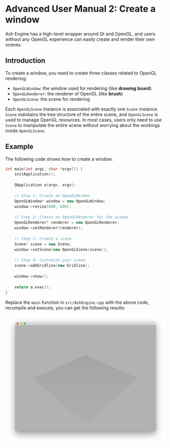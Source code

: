 # Advanced User Manual 2: Create a window

Ash Engine has a high-level wrapper around Qt and OpenGL, and users without any OpenGL experience can easily create and render their own scenes.

## Introduction

To create a window, you need to create three classes related to OpenGL rendering:

* `OpenGLWindow`: the window used for rendering (like **drawing board**)
* `OpenGLRenderer`: the renderer of OpenGL (like **brush**)
* `OpenGLScene`: the scene for rendering

Each `OpenGLScene` instance is associated with exactly one `Scene` instance. `Scene` maintains the tree structure of the entire scene, and `OpenGLScene` is used to manage OpenGL resources. In most cases, users only need to use `Scene` to manipulate the entire scene without worrying about the workings inside `OpenGLScene`.

## Example

The following code shows how to create a window.

```cpp
int main(int argc, char *argv[]) {
    initApplication();

    QApplication a(argc, argv);

    // Step 1: Create an OpenGLWindow
    OpenGLWindow* window = new OpenGLWindow;
    window->resize(800, 600);

    // Step 2: Create an OpenGLRenderer for the window
    OpenGLRenderer* renderer = new OpenGLRenderer;
    window->setRenderer(renderer);

    // Step 3: Create a scene
    Scene* scene = new Scene;
    window->setScene(new OpenGLScene(scene));

    // Step 4: Customize your scene
    scene->addGridline(new Gridline);

    window->show();

    return a.exec();
}
```

Replace the `main` function in `src/AshEngine.cpp` with the above code, recompile and execute, you can get the following results:

![](images/advanced-user-manual2.jpg)